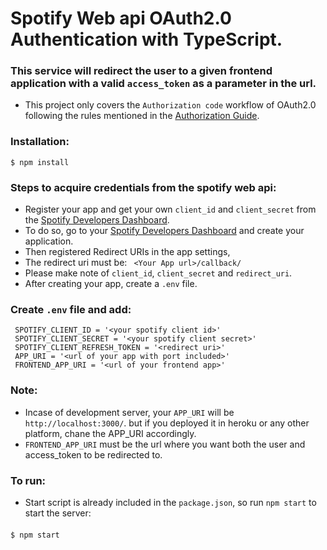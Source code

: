 # Spotify Web api OAuth2.0 Authentication with TypeScript.
### This service will redirect the user to a given frontend application with a valid ```access_token``` as a parameter in the url.
- This project only covers the ```Authorization code``` workflow of OAuth2.0 following the rules mentioned in the [Authorization Guide](https://developer.spotify.com/documentation/general/guides/authorization-guide/).

### Installation:
    $ npm install
    
### Steps to acquire credentials from the spotify web api:
- Register your app and get your own ```client_id``` and ```client_secret``` from the [Spotify Developers Dashboard](https://developer.spotify.com/dashboard/login).
- To do so, go to your [Spotify Developers Dashboard](https://developer.spotify.com/dashboard/login) and create your application.
- Then registered Redirect URIs in the app settings,
- The redirect uri must be:
``` <Your App url>/callback/```
- Please make note of ```client_id```, ```client_secret``` and ```redirect_uri```.
- After creating your app, create a ```.env``` file.

### Create ```.env``` file and add:
     SPOTIFY_CLIENT_ID = '<your spotify client id>'
     SPOTIFY_CLIENT_SECRET = '<your spotify client secret>'
     SPOTIFY_CLIENT_REFRESH_TOKEN = '<redirect uri>'
     APP_URI = '<url of your app with port included>'
     FRONTEND_APP_URI = '<url of your frontend app>'
     
### Note: 
- Incase of development server, your ```APP_URI``` will be ```http://localhost:3000/```. but if you deployed it in heroku or any other platform, chane the APP_URI accordingly.
- ```FRONTEND_APP_URI``` must be the url where you want both the user and access_token to be redirected to.

### To run:
- Start script is already included in the ```package.json```, so run ```npm start``` to start the server:
####
    $ npm start
